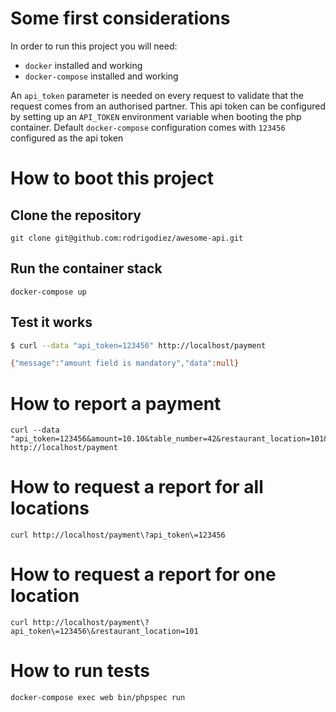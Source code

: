 # Some first considerations
In order to run this project you will need:

- `docker` installed and working
- `docker-compose` installed and working

An `api_token` parameter is needed on every request to validate that the request comes from an authorised partner. This api token can be configured by setting up an `API_TOKEN` environment variable when booting the php container. Default `docker-compose` configuration comes with `123456` configured as the api token

# How to boot this project

## Clone the repository
```git clone git@github.com:rodrigodiez/awesome-api.git```

## Run the container stack
```docker-compose up```

## Test it works
```bash
$ curl --data "api_token=123456" http://localhost/payment

{"message":"amount field is mandatory","data":null}
```

# How to report a payment
```
curl --data "api_token=123456&amount=10.10&table_number=42&restaurant_location=101&reference=foo&card_type=visa" http://localhost/payment
```

# How to request a report for all locations
```
curl http://localhost/payment\?api_token\=123456
```

# How to request a report for one location
```
curl http://localhost/payment\?api_token\=123456\&restaurant_location=101
```

# How to run tests
```
docker-compose exec web bin/phpspec run
```
